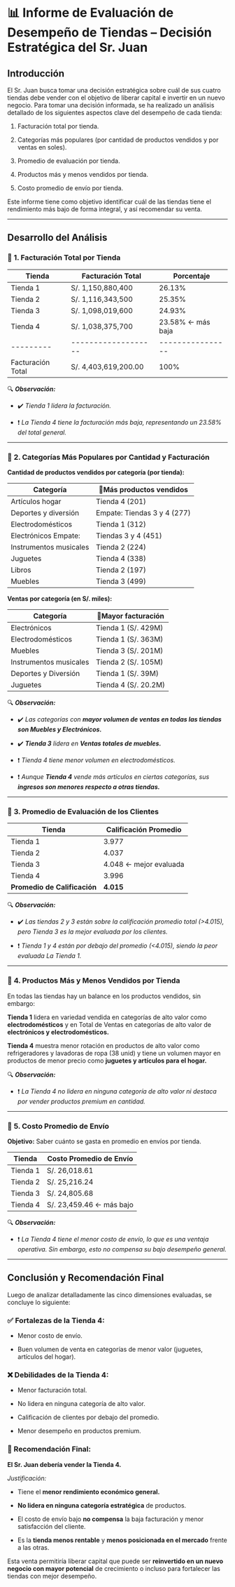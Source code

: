 # 📊 Informe de Evaluación de Desempeño de Tiendas – Decisión Estratégica del Sr. Juan

## Introducción

El Sr. Juan busca tomar una decisión estratégica sobre cuál de sus cuatro tiendas debe vender con el objetivo de liberar capital e invertir en un nuevo negocio. Para tomar una decisión informada, se ha realizado un análisis detallado de los siguientes aspectos clave del desempeño de cada tienda:

1. Facturación total por tienda.

2. Categorías más populares (por cantidad de productos vendidos y por ventas en soles).

3. Promedio de evaluación por tienda.

4. Productos más y menos vendidos por tienda.

5. Costo promedio de envío por tienda.

Este informe tiene como objetivo identificar cuál de las tiendas tiene el rendimiento más bajo de forma integral, y así recomendar su venta.

---

## Desarrollo del Análisis

### 📌 **1. Facturación Total por Tienda**

| Tienda | Facturación Total |	Porcentaje |
|--------|-------------------|------------|
|Tienda 1 |	S/. 1,150,880,400 |	26.13%|
|Tienda 2 |	S/. 1,116,343,500	| 25.35%|
|Tienda 3 | S/. 1,098,019,600 | 24.93%|
|Tienda 4 |	S/. 1,038,375,700	| 23.58% ← más baja|
|---------|-------------------|----------------|
| Facturación Total |	S/. 4,403,619,200.00 | 100%|

🔍 _**Observación:**_

   - ✔️ _Tienda 1 lidera la facturación._

   - ❗ _La Tienda 4 tiene la facturación más baja, representando un 23.58% del total general._

---

### 📌 **2. Categorías Más Populares por Cantidad y Facturación**

**Cantidad de productos vendidos por categoría (por tienda):**

|Categoría	| 🥇Más productos vendidos |
|-----------|---------------------------|
|Artículos hogar	| Tienda 4 (201)|
|Deportes y diversión	| Empate: Tiendas 3 y 4 (277)|
|Electrodomésticos	| Tienda 1 (312)|
|Electrónicos	Empate: | Tiendas 3 y 4 (451)|
|Instrumentos musicales	| Tienda 2 (224)|
|Juguetes	| Tienda 4 (338)|
|Libros |	Tienda 2 (197)|
|Muebles	| Tienda 3 (499)|

**Ventas por categoría (en S/. miles):**

|Categoría	| 🥇Mayor facturación |
|-----------|----------------------|
|Electrónicos	| Tienda 1 (S/. 429M) |
|Electrodomésticos |	Tienda 1 (S/. 363M) |
|Muebles |	Tienda 3 (S/. 201M) |
|Instrumentos musicales |	Tienda 2 (S/. 105M) |
|Deportes y Diversión	| Tienda 1 (S/. 39M) |
|Juguetes |	Tienda 4 (S/. 20.2M) |

🔍 _**Observación:**_

   - ✔️ _Las categorías con **mayor volumen de ventas en todas las tiendas son Muebles y Electrónicos.**_

   - ✔️ _**Tienda 3** lidera en **Ventas totales de muebles.**_

   - ❗ _Tienda 4 tiene menor volumen en electrodomésticos._

   - ❗ _Aunque **Tienda 4** vende más artículos en ciertas categorías, sus **ingresos son menores respecto a otras tiendas.**_

---

### 📌 **3. Promedio de Evaluación de los Clientes**

|Tienda	|Calificación Promedio|
|-------|---------------------|
|Tienda 1|	3.977|
|Tienda 2|	4.037|
|Tienda 3|	4.048 ← mejor evaluada|
|Tienda 4|	3.996|
|**Promedio de Calificación**	| **4.015**|

🔍 _**Observación:**_

   - ✔️ _Las tiendas 2 y 3 están sobre la calificación promedio total (>4.015), pero Tienda 3 es la mejor evaluada por los clientes._

   - ❗ _Tienda 1 y 4 están por debajo del promedio (<4.015), siendo la peor evaluada La Tienda 1._

---

### 📌 **4. Productos Más y Menos Vendidos por Tienda**

En todas las tiendas hay un balance en los productos vendidos, sin embargo:

**Tienda 1** lidera en variedad vendida en categorías de alto valor como **electrodomésticos** y en Total de Ventas en categorías de alto valor de **electrónicos y electrodomésticos.**

**Tienda 4** muestra menor rotación en productos de alto valor como refrigeradores y lavadoras de ropa (38 unid) y tiene un volumen mayor en productos de menor precio como **juguetes y artículos para el hogar.**

🔍 _**Observación:**_

   - ❗ _La Tienda 4 no lidera en ninguna categoría de alto valor ni destaca por vender productos premium en cantidad._

---

### 📌 **5. Costo Promedio de Envío**

**Objetivo:** Saber cuánto se gasta en promedio en envíos por tienda.

|Tienda|	Costo Promedio de Envío|
|-------|----------------|
|Tienda 1| S/. 26,018.61|
|Tienda 2|	S/. 25,216.24|
|Tienda 3|	S/. 24,805.68|
|Tienda 4|	S/. 23,459.46 ← más bajo|

🔍 _**Observación:**_

   - ❗ _La Tienda 4 tiene el menor costo de envío, lo que es una ventaja operativa. Sin embargo, esto no compensa su bajo desempeño general._

---

## Conclusión y Recomendación Final

Luego de analizar detalladamente las cinco dimensiones evaluadas, se concluye lo siguiente:

### ✅ Fortalezas de la Tienda 4:

* Menor costo de envío.

* Buen volumen de venta en categorías de menor valor (juguetes, artículos del hogar).

### ❌ Debilidades de la Tienda 4:

* Menor facturación total.

* No lidera en ninguna categoría de alto valor.

* Calificación de clientes por debajo del promedio.

* Menor desempeño en productos premium.

### 🎯 Recomendación Final:

**El Sr. Juan debería vender la Tienda 4.**

_Justificación:_

- Tiene el **menor rendimiento económico general.**

- **No lidera en ninguna categoría estratégica** de productos.

- El costo de envío bajo **no compensa** la baja facturación y menor satisfacción del cliente.

- Es la **tienda menos rentable** y **menos posicionada en el mercado** frente a las otras.

Esta venta permitiría liberar capital que puede ser **reinvertido en un nuevo negocio con mayor potencial** de crecimiento o incluso para fortalecer las tiendas con mejor desempeño.
